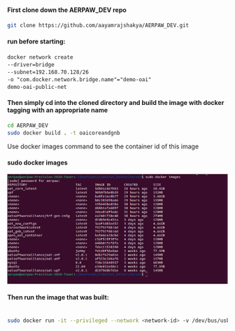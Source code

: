 #### First clone down the AERPAW_DEV repo

```bash
git clone https://github.com/aayamrajshakya/AERPAW_DEV.git
```

#### run before starting:

`docker network create` \
`--driver=bridge`\
`--subnet=192.168.70.128/26`\
`-o "com.docker.network.bridge.name"="demo-oai"`\
`demo-oai-public-net`

#### Then simply cd into the cloned directory and build the image with docker tagging with an appropriate name

```bash
cd AERPAW_DEV
sudo docker build . -t oaicoreandgnb

```

Use docker images command to see the container id of this image

#### sudo docker images

![](../images/dockerimages.png)

#### Then run the image that was built:

```bash

sudo docker run -it --privileged --network <network-id> -v /dev/bus/usb:/dev/bus/usb --net none --cap-add=NET_ADMIN --cap-add=SYS_NICE <conatiner-id> /bin/bash

```

